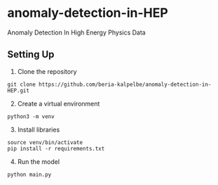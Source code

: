 # anomaly-detection-in-HEP
Anomaly Detection In High Energy Physics Data


## Setting Up
1. Clone the repository
```
git clone https://github.com/beria-kalpelbe/anomaly-detection-in-HEP.git
```
2. Create a virtual environment
```
python3 -m venv
```
3. Install libraries
```
source venv/bin/activate
pip install -r requirements.txt
```
4. Run the model
```
python main.py
```